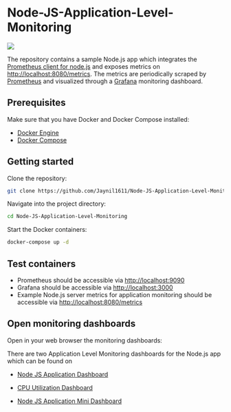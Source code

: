 # Node-JS-Application-Level-Monitoring

![](https://cdn.codersociety.com/uploads/keystone/nodejs-performance-monitoring-with-prometheus-and-grafana.png)

The repository contains a sample Node.js app which integrates the [Prometheus client for node.js](https://github.com/siimon/prom-client) and exposes metrics on [http://localhost:8080/metrics](http://localhost:8080/metrics). The metrics are periodically scraped by [Prometheus](https://prometheus.io) and visualized through a [Grafana](https://grafana.com/oss/grafana) monitoring dashboard.

## Prerequisites

Make sure that you have Docker and Docker Compose installed:

- [Docker Engine](https://docs.docker.com/engine)
- [Docker Compose](https://docs.docker.com/compose)

## Getting started

Clone the repository:

```bash
git clone https://github.com/Jaynil1611/Node-JS-Application-Level-Monitoring
```

Navigate into the project directory:

```bash
cd Node-JS-Application-Level-Monitoring
```

Start the Docker containers:

```bash
docker-compose up -d
```

## Test containers

- Prometheus should be accessible via [http://localhost:9090](http://localhost:9090)
- Grafana should be accessible via [http://localhost:3000](http://localhost:3000)
- Example Node.js server metrics for application monitoring should be accessible via [http://localhost:8080/metrics](http://localhost:8080/metrics)

## Open monitoring dashboards

Open in your web browser the monitoring dashboards:

There are two Application Level Monitoring dashboards for the Node.js app which can be found on

- [Node JS Application Dashboard](http://localhost:3000/d/XzE5uHXMz/node-js-application-complete-dashboard-final?orgId=1&refresh=30s&from=1618494666387&to=1618496466387&var-instance=All&var-interval=1m&var-target=0.05&var-tolerated=0.1&var-restarts_interval=1d)

- [CPU Utilization Dashboard](http://localhost:3000/d/rYdddlPWk/node-exporter-full?orgId=1&refresh=30s)

- [Node JS Application Mini Dashboard](http://localhost:3000/d/PTSqcpJWk/nodejs-application-mini-dashboard?orgId=1&refresh=30s)
